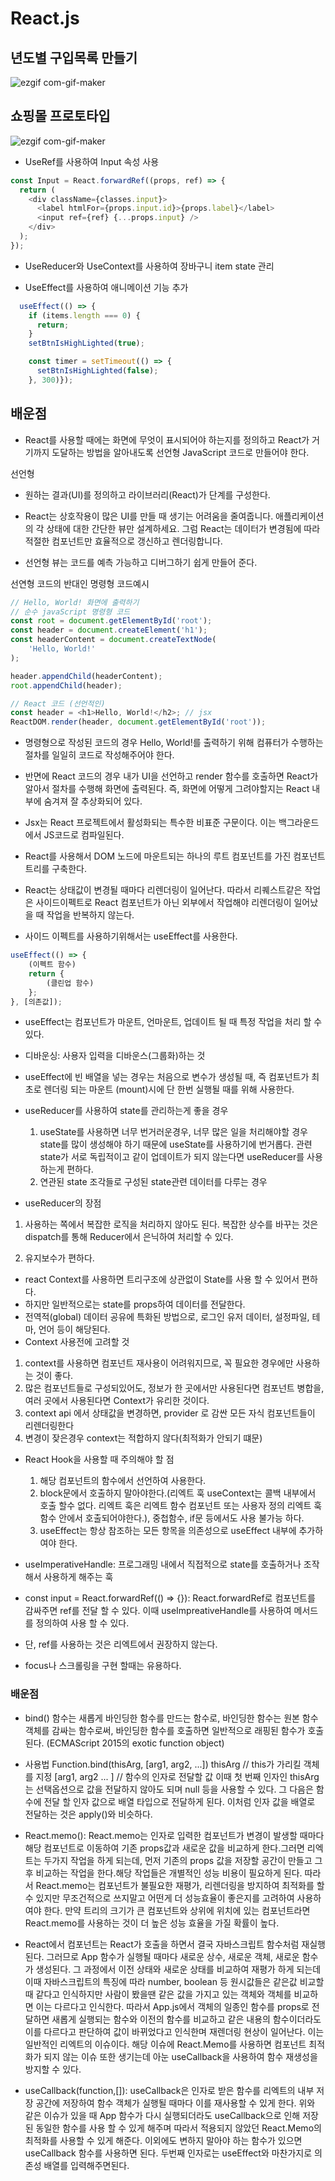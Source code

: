 # React.js

## 년도별 구입목록 만들기

![ezgif com-gif-maker](https://user-images.githubusercontent.com/70246174/203682308-dc5f83c9-b8a2-4cfa-b3f9-f95a8b0f8af2.gif)

## 쇼핑몰 프로토타입

![ezgif com-gif-maker](https://user-images.githubusercontent.com/70246174/209078055-b1cd1f6b-c687-41d1-8eeb-fb91be9c4194.gif)

- UseRef를 사용하여 Input 속성 사용

```JavaScript
const Input = React.forwardRef((props, ref) => {
  return (
    <div className={classes.input}>
      <label htmlFor={props.input.id}>{props.label}</label>
      <input ref={ref} {...props.input} />
    </div>
  );
});
```

- UseReducer와 UseContext를 사용하여 장바구니 item state 관리

- UseEffect를 사용하여 애니메이션 기능 추가

```JavaScript
  useEffect(() => {
    if (items.length === 0) {
      return;
    }
    setBtnIsHighLighted(true);

    const timer = setTimeout(() => {
      setBtnIsHighLighted(false);
    }, 300)});
```

## 배운점

- React를 사용할 때에는 화면에 무엇이 표시되어야 하는지를 정의하고 React가 거기까지 도달하는 방법을 알아내도록 선언형 JavaScript 코드로 만들어야 한다.

선언형

- 원하는 결과(UI)를 정의하고 라이브러리(React)가 단계를 구성한다.

- React는 상호작용이 많은 UI를 만들 때 생기는 어려움을 줄여줍니다. 애플리케이션의 각 상태에 대한 간단한 뷰만 설계하세요. 그럼 React는 데이터가 변경됨에 따라 적절한 컴포넌트만 효율적으로 갱신하고 렌더링합니다.

- 선언형 뷰는 코드를 예측 가능하고 디버그하기 쉽게 만들어 준다.

선연형 코드의 반대인 명령형 코드예시

```JavaScript
// Hello, World! 화면에 출력하기
// 순수 javaScript 명령형 코드
const root = document.getElementById('root');
const header = document.createElement('h1');
const headerContent = document.createTextNode(
	'Hello, World!'
);

header.appendChild(headerContent);
root.appendChild(header);

// React 코드 (선언적인)
const header = <h1>Hello, World!</h2>; // jsx
ReactDOM.render(header, document.getElementById('root'));

```

- 명령형으로 작성된 코드의 경우 Hello, World!를 출력하기 위해 컴퓨터가 수행하는 절차를 일일히 코드로 작성해주어야 한다.

- 반면에 React 코드의 경우 내가 UI을 선언하고 render 함수를 호출하면 React가 알아서 절차를 수행해 화면에 출력된다. 즉, 화면에 어떻게 그려야할지는 React 내부에 숨겨져 잘 추상화되어 있다.

- Jsx는 React 프로젝트에서 활성화되는 특수한 비표준 구문이다. 이는 백그라운드에서 JS코드로 컴파일된다.

- React를 사용해서 DOM 노드에 마운트되는 하나의 루트 컴포넌트를 가진 컴포넌트 트리를 구축한다.

- React는 상태값이 변경될 때마다 리렌더링이 일어난다. 따라서 리퀘스트같은 작업은 사이드이펙트로 React 컴포넌트가 아닌 외부에서 작업해야 리렌더링이 일어났을 때 작업을 반복하지 않는다.

- 사이드 이펙트를 사용하기위해서는 useEffect를 사용한다.

```JavaScript
useEffect(() => {
    (이펙트 함수)
    return {
        (클린업 함수)
    };
}, [의존값]);

```

- useEffect는 컴포넌트가 마운트, 언마운트, 업데이트 될 때 특정 작업을 처리 할 수 있다.

- 디바운싱: 사용자 입력을 디바운스(그룹화)하는 것

- useEffect에 빈 배열을 넣는 경우는 처음으로 변수가 생성될 때, 즉 컴포넌트가 최초로 렌더링 되는 마운트 (mount)시에 단 한번 실행될 때를 위해 사용한다.

- useReducer를 사용하여 state를 관리하는게 좋을 경우

  1.  useState를 사용하면 너무 번거러운경우, 너무 많은 일을 처리해야할 경우 state를 많이 생성해야 하기 때문에 useState를 사용하기에 번거롭다. 관련 state가 서로 독립적이고 같이 업데이트가 되지 않는다면 useReducer를 사용하는게 편하다.
  2.  연관된 state 조각들로 구성된 state관련 데이터를 다루는 경우

- useReducer의 장점

1. 사용하는 쪽에서 복잡한 로직을 처리하지 않아도 된다. 복잡한 상수를 바꾸는 것은 dispatch를 통해 Reducer에서 은닉하여 처리할 수 있다.

2. 유지보수가 편하다.

- react Context를 사용하면 트리구조에 상관없이 State를 사용 할 수 있어서 편하다.
- 하지만 일반적으로는 state를 props하여 데이터를 전달한다.
- 전역적(global) 데이터 공유에 특화된 방법으로, 로그인 유저 데이터, 설정파일, 테마, 언어 등이 해당된다.
- Context 사용전에 고려할 것

1.  context를 사용하면 컴포넌트 재사용이 어려워지므로, 꼭 필요한 경우에만 사용하는 것이 좋다.
2.  많은 컴포넌트들로 구성되있어도, 정보가 한 곳에서만 사용된다면 컴포넌트 병합을, 여러 곳에서 사용된다면 Context가 유리한 것이다.
3.  context api 에서 상태값을 변경하면, provider 로 감싼 모든 자식 컴포넌트들이 리렌더링한다
4.  변경이 잦은경우 context는 적합하지 않다(최적화가 안되기 떄문)

- React Hook을 사용할 때 주의해야 할 점

  1. 해당 컴포넌트의 함수에서 선언하여 사용한다.
  2. block문에서 호출하지 말아야한다.(리엑트 훅 useContext는 콜백 내부에서 호출 할수 없다. 리엑트 훅은 리엑트 함수 컴포넌트 또는 사용자 정의 리엑트 훅 함수 안에서 호출되어야한다.), 중첩함수, if문 등에서도 사용 불가능 하다.
  3. useEffect는 항상 참조하는 모든 항목을 의존성으로 useEffect 내부에 추가하여야 한다.

- useImperativeHandle: 프로그래밍 내에서 직접적으로 state를 호출하거나 조작해서 사용하게 해주는 훅
- const input = React.forwardRef(() => {}): React.forwardRef로 컴포넌트를 감싸주면 ref를 전달 할 수 있다. 이때 useImpreativeHandle를 사용하여 메서드를 정의하여 사용 할 수 있다.
- 단, ref를 사용하는 것은 리엑트에서 권장하지 않는다.
- focus나 스크롤링을 구현 할때는 유용하다.

### 배운점

- bind() 함수는 새롭게 바인딩한 함수를 만드는 함수로, 바인딩한 함수는 원본 함수 객체를 감싸는 함수로써, 바인딩한 함수를 호출하면 일반적으로 래핑된 함수가 호출 된다. (ECMAScript 2015의 exotic function object)

- 사용법
  Function.bind(thisArg, [arg1, arg2, ...])
  thisArg // this가 가리킬 객체를 지정
  [arg1, arg2 ... ] // 함수의 인자로 전달할 값
  이때 첫 번째 인자인 thisArg는 선택옵션으로 값을 전달하지 않아도 되며 null 등을 사용할 수 있다. 그 다음은 함수에 전달 할 인자 값으로 배열 타입으로 전달하게 된다. 이처럼 인자 값을 배열로 전달하는 것은 apply()와 비슷하다.

- React.memo(): React.memo는 인자로 입력한 컴포넌트가 변경이 발생할 때마다 해당 컴포넌트로 이동하여 기존 props값과 새로운 값을 비교하게 한다.그러면 리엑트는 두가지 작업을 하게 되는데, 먼저 기존의 props 값을 저장할 공간이 만들고 그 후 비교하는 작업을 한다.해당 작업들은 개별적인 성능 비용이 필요하게 된다. 따라서 React.memo는 컴포넌트가 불필요한 재평가, 리렌더링을 방지하여 최적화를 할 수 있지만 무조건적으로 쓰지말고 어떤게 더 성능효율이 좋은지를 고려하여 사용하여야 한다. 만약 트리의 크기가 큰 컴포넌트와 상위에 위치에 있는 컴포넌트라면 React.memo를 사용하는 것이 더 높은 성능 효율을 가질 확률이 높다.

- React에서 컴포넌트는 React가 호출을 하면서 결국 자바스크립트 함수처럼 재실행된다. 그러므로 App 함수가 실행될 때마다 새로운 상수, 새로운 객체, 새로운 함수가 생성된다. 그 과정에서 이전 상태와 새로운 상태를 비교하여 재평가 하게 되는데 이때 자바스크립트의 특징에 따라 number, boolean 등 원시값들은 같은값 비교할때 같다고 인식하지만 사람이 봤을땐 같은 값을 가지고 있는 객체와 객체를 비교하면 이는 다르다고 인식한다. 따라서 App.js에서 객체의 일종인 함수를 props로 전달하면 새롭게 실행되는 함수와 이전의 함수를 비교하고 같은 내용의 함수이더라도 이를 다르다고 판단하여 값이 바뀌었다고 인식한며 재렌더링 현상이 일어난다. 이는 일반적인 리엑트의 이슈이다. 해당 이슈에 React.Memo를 사용하면 컴포넌트 최적화가 되지 않는 이슈 또한 생기는데 아눈 useCallback을 사용하여 함수 재생성을 방지할 수 있다.

- useCallback(function,[]): useCallback은 인자로 받은 함수를 리엑트의 내부 저장 공간에 저장하여 함수 객체가 실행될 때마다 이를 재사용할 수 있게 한다. 위와 같은 이슈가 있을 때 App 함수가 다시 실행되더라도 useCallback으로 인해 저장된 동일한 함수를 사용 할 수 있게 해주며 따라서 적용되지 않았던 React.Memo의 최적화를 사용할 수 있게 해준다. 이외에도 변하지 말아야 하는 함수가 있으면 useCallback 함수를 사용하면 된다. 두번째 인자로는 useEffect와 마찬가지로 의존성 배열를 입력해주면된다.
